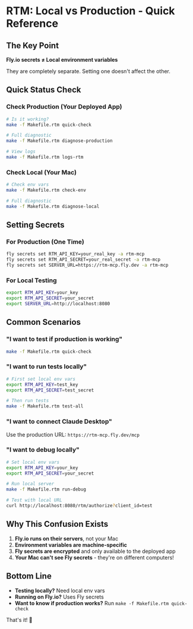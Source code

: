 # RTM: Local vs Production - Quick Reference

## The Key Point
**Fly.io secrets ≠ Local environment variables**

They are completely separate. Setting one doesn't affect the other.

## Quick Status Check

### Check Production (Your Deployed App)
```bash
# Is it working?
make -f Makefile.rtm quick-check

# Full diagnostic
make -f Makefile.rtm diagnose-production

# View logs
make -f Makefile.rtm logs-rtm
```

### Check Local (Your Mac)
```bash
# Check env vars
make -f Makefile.rtm check-env

# Full diagnostic  
make -f Makefile.rtm diagnose-local
```

## Setting Secrets

### For Production (One Time)
```bash
fly secrets set RTM_API_KEY=your_real_key -a rtm-mcp
fly secrets set RTM_API_SECRET=your_real_secret -a rtm-mcp
fly secrets set SERVER_URL=https://rtm-mcp.fly.dev -a rtm-mcp
```

### For Local Testing
```bash
export RTM_API_KEY=your_key
export RTM_API_SECRET=your_secret
export SERVER_URL=http://localhost:8080
```

## Common Scenarios

### "I want to test if production is working"
```bash
make -f Makefile.rtm quick-check
```

### "I want to run tests locally"
```bash
# First set local env vars
export RTM_API_KEY=test_key
export RTM_API_SECRET=test_secret

# Then run tests
make -f Makefile.rtm test-all
```

### "I want to connect Claude Desktop"
Use the production URL: `https://rtm-mcp.fly.dev/mcp`

### "I want to debug locally"
```bash
# Set local env vars
export RTM_API_KEY=your_key
export RTM_API_SECRET=your_secret

# Run local server
make -f Makefile.rtm run-debug

# Test with local URL
curl http://localhost:8080/rtm/authorize?client_id=test
```

## Why This Confusion Exists

1. **Fly.io runs on their servers**, not your Mac
2. **Environment variables are machine-specific**
3. **Fly secrets are encrypted** and only available to the deployed app
4. **Your Mac can't see Fly secrets** - they're on different computers!

## Bottom Line

- **Testing locally?** Need local env vars
- **Running on Fly.io?** Uses Fly secrets  
- **Want to know if production works?** Run `make -f Makefile.rtm quick-check`

That's it! 🎉
